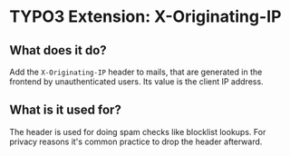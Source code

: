 # TYPO3 Extension: X-Originating-IP

## What does it do?

Add the `X-Originating-IP` header to mails, that are generated in the frontend by unauthenticated users. Its value is the client IP address.

## What is it used for?

The header is used for doing spam checks like blocklist lookups. For privacy reasons it's common practice to drop the header afterward.
